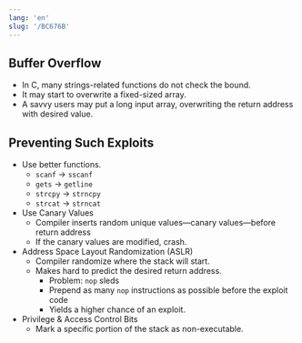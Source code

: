 ```yaml
---
lang: 'en'
slug: '/BC676B'
---
```


## Buffer Overflow

- In C, many strings-related functions do not check the bound.
- It may start to overwrite a fixed-sized array.
- A savvy users may put a long input array, overwriting the return address with desired value.

## Preventing Such Exploits

- Use better functions.
	- `scanf` → `sscanf`
	- `gets` → `getline`
	- `strcpy` → `strncpy`
	- `strcat` → `strncat`
- Use Canary Values
	- Compiler inserts random unique values—canary values—before return address
	- If the canary values are modified, crash.
- Address Space Layout Randomization (ASLR)
	- Compiler randomize where the stack will start.
	- Makes hard to predict the desired return address.
		- Problem: `nop` sleds
		- Prepend as many `nop` instructions as possible before the exploit code
		- Yields a higher chance of an exploit.
- Privilege & Access Control Bits
	- Mark a specific portion of the stack as non-executable.